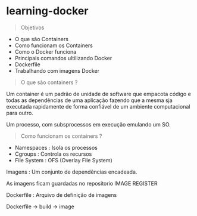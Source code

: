 # learning-docker

> Objetivos

- O que são Containers
- Como funcionam os Containers
- Como o Docker funciona
- Principais comandos ultilizando Docker
- Dockerfile
- Trabalhando com imagens Docker

> O que são containers ?

Um container é um padrão de unidade de software que empacota código e todas as dependências de uma aplicação
fazendo que a mesma sja executada rapidamente de forma confiável de um ambiente computacional para outro.

Um processo, com subsprocessos em execução emulando um SO.

> Como funcionam os containers ?

- Namespaces : Isola os processos
- Cgroups : Controla os recursos
- File System : OFS (Overlay File System)

Imagens : Um conjunto de dependências encadeada.

As imagens ficam guardadas no repositorio IMAGE REGISTER

Dockerfile : Arquivo de definição de imagens

Dockerfile -> build -> image
